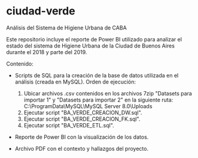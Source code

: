 # ciudad-verde
 Análisis del Sistema de Higiene Urbana de CABA

Este repositorio incluye el reporte de Power BI utilizado para analizar el estado del sistema de Higiene Urbana de la Ciudad de Buenos Aires durante el 2018 y parte del 2019.

Contenido:
 - Scripts de SQL para la creación de la base de datos utilizada en el análisis (creada en MySQL).
   Orden de ejecución:
     1. Ubicar archivos .csv contenidos en los archivos 7zip "Datasets para importar 1" y "Datasets para importar 2" en la siguiente ruta: 
        C:\ProgramData\MySQL\MySQL Server 8.0\Uploads
     2. Ejecutar script "BA_VERDE_CREACION_DW.sql".
     3. Ejecutar script "BA_VERDE_CREACION_FK.sql".
     4. Ejecutar script "BA_VERDE_ETL.sql".
     
 - Reporte de Power BI con la visualización de los datos. 
 
 - Archivo PDF con el contexto y hallazgos del proyecto.
